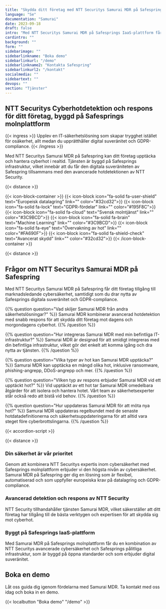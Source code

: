 ```yaml
---
title: "Skydda ditt företag med NTT Securitys Samurai MDR på Safespring"
language: "Se"
documentation: "Samurai"
date: 2023-09-18
draft: false
intro: "Med NTT Securitys Samurai MDR på Safesprings IaaS-plattform får ditt företag toppmodern cybersäkerhet från säkra datahallar inom Sverige."
cardintro: ""
background: ""
form: ""
sidebarimage: ""
sidebarlinkname: "Boka demo"
sidebarlinkurl: "/demo"
sidebarlinkname2: "Kontakta Safespring"
sidebarlinkurl2: "/kontakt"
socialmedia: ""
sidebartext: ""
devops: ""
section: "Tjänster"
---
```


## NTT Securitys Cyberhotdetektion och respons för ditt företag, byggd på Safesprings molnplattform

{{< ingress >}}
Upplev en IT-säkerhetslösning som skapar trygghet istället för osäkerhet, allt medan du upprätthåller digital suveränitet och GDPR-compliance.
{{< /ingress >}}

Med NTT Securitys Samurai MDR på Safespring kan ditt företag upptäcka och hantera cyberhot i realtid. Tjänsten är byggd på Safesprings infrastruktur, vilket innebär att du får den digitala suveräniteten av Safespring tillsammans med den avancerade hotdetektionen av NTT Security.

{{< distance >}}

{{< icon-block-container >}}
    {{< icon-block icon="fa-solid fa-user-shield" text="Europeisk datalagring" link="" color="#32cd32">}}
    {{< icon-block icon="fa-solid fa-lock" text="GDPR-fördelar" link="" color="#195F8C">}}
    {{< icon-block icon="fa-solid fa-cloud" text="Svensk molntjänst" link="" color="#3C9BCD">}}
    {{< icon-block icon="fa-solid fa-brain" text="Machine Learning" link="" color="#3C9BCD">}}
    {{< icon-block icon="fa-solid fa-eye" text="Övervakning av hot" link="" color="#FA690F">}}
    {{< icon-block icon="fa-solid fa-shield-check" text="Avancerat skydd" link="" color="#32cd32">}}
{{< /icon-block-container >}}

{{< distance >}}

<div itemscope itemtype="https://schema.org/FAQPage">

## Frågor om NTT Securitys Samurai MDR på Safespring
Med NTT Securitys Samurai MDR på Safespring får ditt företag tillgång till marknadsledande cybersäkerhet, samtidigt som du drar nytta av Safesprings digitala suveränitet och GDPR-compliance.

{{% question question="Vad skiljer Samurai MDR från andra säkerhetslösningar?" %}}
Samurai MDR kombinerar avancerad hotdetektion med snabb respons för att skydda ditt företag mot dagens och morgondagens cyberhot.
{{% /question %}}

{{% question question="Hur integreras Samurai MDR med min befintliga IT-infrastruktur?" %}}
Samurai MDR är designad för att smidigt integreras med din befintliga infrastruktur, vilket gör det enkelt att komma igång och dra nytta av tjänsten.
{{% /question %}}

{{% question question="Vilka typer av hot kan Samurai MDR upptäcka?" %}}
Samurai MDR kan upptäcka en mängd olika hot, inklusive ransomware, phishing-angrepp, DDoS-angrepp och mer.
{{% /question %}}

{{% question question="Vilken typ av respons erbjuder Samurai MDR vid ett upptäckt hot?" %}}
Vid upptäckt av ett hot tar Samurai MDR omedelbara åtgärder för att isolera och hantera hotet. Vårt team av säkerhetsexperter står också redo att bistå vid behov.
{{% /question %}}

{{% question question="Hur uppdateras Samurai MDR för att möta nya hot?" %}}
Samurai MDR uppdateras regelbundet med de senaste hotdatadefinitionerna och säkerhetsuppdateringarna för att alltid vara steget före cyberbrottslingarna.
{{% /question %}}

</div>

{{< accordion-script >}}

{{< distance >}}

### Din säkerhet är vår prioritet
Genom att kombinera NTT Securitys expertis inom cybersäkerhet med Safesprings molnplattform erbjuder vi den högsta nivån av cybersäkerhet. Samurai MDR på Safespring ger dig en lösning som är flexibel, automatiserad och som uppfyller europeiska krav på datalagring och GDPR-compliance.

### Avancerad detektion och respons av NTT Security
NTT Security tillhandahåller tjänsten Samurai MDR, vilket säkerställer att ditt företag har tillgång till de bästa verktygen och expertisen för att skydda sig mot cyberhot.

### Byggt på Safesprings IaaS-plattform
Med Samurai MDR på Safesprings molnplattform får du en kombination av NTT Securitys avancerade cybersäkerhet och Safesprings pålitliga infrastruktur, som är byggd på öppna standarder och som erbjuder digital suveränitet.

## Boka en demo
Låt oss guida dig igenom fördelarna med Samurai MDR. Ta kontakt med oss idag och boka in en demo.

{{< localbutton "Boka demo" "/demo" >}}


